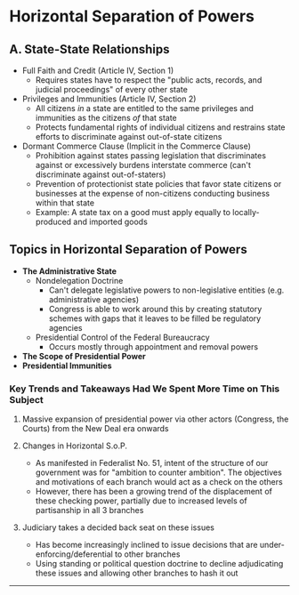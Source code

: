 # Horizontal Separation of Powers

## A. State-State Relationships

* Full Faith and Credit (Article IV, Section 1)
  * Requires states have to respect the "public acts, records, and judicial proceedings" of every other state
* Privileges and Immunities (Article IV, Section 2)
  * All citizens *in* a state are entitled to the same privileges and immunities as the citizens *of* that state
  * Protects fundamental rights of individual citizens and restrains state efforts to discriminate against out-of-state citizens
* Dormant Commerce Clause (Implicit in the Commerce Clause)
  * Prohibition against states passing legislation that discriminates against or excessively burdens interstate commerce (can't discriminate against out-of-staters)
  * Prevention of protectionist state policies that favor state citizens or businesses at the expense of non-citizens conducting business within that state
  * Example: A state tax on a good must apply equally to locally-produced and imported goods

## Topics in Horizontal Separation of Powers

* **The Administrative State**
  * Nondelegation Doctrine
    * Can't delegate legislative powers to non-legislative entities (e.g. administrative agencies)
    * Congress is able to work around this by creating statutory schemes with gaps that it leaves to be filled be regulatory agencies
  * Presidential Control of the Federal Bureaucracy
    * Occurs mostly through appointment and removal powers
* **The Scope of Presidential Power**
* **Presidential Immunities**

### Key Trends and Takeaways Had We Spent More Time on This Subject

1. Massive expansion of presidential power via other actors (Congress, the Courts) from the New Deal era onwards
1. Changes in Horizontal S.o.P.
   * As manifested in Federalist No. 51, intent of the structure of our government was for "ambition to counter ambition". The objectives and motivations of each branch would act as a check on the others
   * However, there has been a growing trend of the displacement of these checking power, partially due to increased levels of partisanship in all 3 branches

1. Judiciary takes a decided back seat on these issues
   * Has become increasingly inclined to issue decisions that are under-enforcing/deferential to other branches
   * Using standing or political question doctrine to decline adjudicating these issues and allowing other branches to hash it out

---
